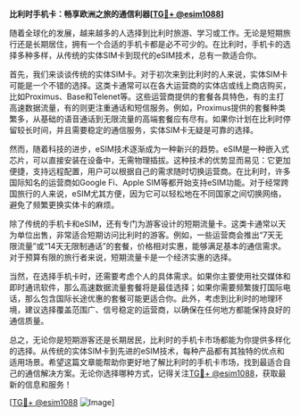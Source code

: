 **比利时手机卡：畅享欧洲之旅的通信利器[[TG💪+ @esim1088](https://t.me/s/esim1088)]**

随着全球化的发展，越来越多的人选择到比利时旅游、学习或工作。无论是短期旅行还是长期居住，拥有一个合适的手机卡都是必不可少的。在比利时，手机卡的选择多种多样，从传统的实体SIM卡到现代的eSIM技术，总有一款适合你。

首先，我们来谈谈传统的实体SIM卡。对于初次来到比利时的人来说，实体SIM卡可能是一个不错的选择。这类卡通常可以在各大运营商的实体店或线上商店购买，比如Proximus、Base和Telenet等。这些运营商提供的套餐各具特色，有的主打高速数据流量，有的则更注重通话和短信服务。例如，Proximus提供的套餐种类繁多，从基础的语音通话到无限流量的高端套餐应有尽有。如果你计划在比利时停留较长时间，并且需要稳定的通信服务，实体SIM卡无疑是可靠的选择。

然而，随着科技的进步，eSIM技术逐渐成为一种新兴的趋势。eSIM是一种嵌入式芯片，可以直接安装在设备中，无需物理插拔。这种技术的优势显而易见：它更加便捷，支持远程配置，用户可以根据自己的需求随时切换运营商。在比利时，许多国际知名的运营商如Google Fi、Apple SIM等都开始支持eSIM功能。对于经常跨国旅行的人来说，eSIM尤其方便，因为它可以轻松地在不同国家之间切换网络，避免了频繁更换实体卡的麻烦。

除了传统的手机卡和eSIM，还有专门为游客设计的短期流量卡。这类卡通常以天为单位出售，非常适合短期访问比利时的游客。例如，一些运营商会推出“7天无限流量”或“14天无限制通话”的套餐，价格相对实惠，能够满足基本的通信需求。对于预算有限的旅行者来说，短期流量卡是一个经济实惠的选择。

当然，在选择手机卡时，还需要考虑个人的具体需求。如果你主要使用社交媒体和即时通讯软件，那么高速数据流量套餐将是最佳选择；如果你需要频繁拨打国际电话，那么包含国际长途优惠的套餐可能更适合你。此外，考虑到比利时的地理环境，建议选择覆盖范围广、信号稳定的运营商，以确保在任何地方都能保持良好的通信质量。

总之，无论你是短期游客还是长期居民，比利时的手机卡市场都能为你提供多样化的选择。从传统的实体SIM卡到先进的eSIM技术，每种产品都有其独特的优点和适用场景。希望这篇文章能帮助你更好地了解比利时的手机卡市场，找到最适合自己的通信解决方案。无论你选择哪种方式，记得关注[TG💪+ @esim1088](https://t.me/s/esim1088)，获取最新的信息和服务！

[[TG💪+ @esim1088](https://t.me/s/esim1088) ![Image](https://i.postimg.cc/4NQfJmqS/Snipaste-2025-05-13-00-14-12.png)]